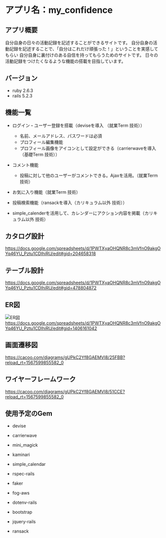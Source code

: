# アプリ名：my_confidence

## アプリ概要

自分自身の日々の活動記録を記述することができるサイトです。
自分自身の活動記録を記述することで、「自分はこれだけ頑張った！」ということを実感してもらい
自分自身に裏付けのある自信を持ってもらうためのサイトです。
日々の活動記録をつけたくなるような機能の搭載を目指しています。

## バージョン

* ruby 2.6.3
* rails 5.2.3

## 機能一覧
- ログイン・ユーザー登録を搭載（deviseを導入 （就業Term 技術））
   - 名前、メールアドレス、パスワードは必須
   - プロフィール編集機能
   - プロフィール画像をアイコンとして設定ができる（carrierwaveを導入 （基礎Term 技術））

- コメント機能
   - 投稿に対して他のユーザーがコメントできる。Ajaxを活用。（就業Term 技術）

- お気に入り機能（就業Term 技術）

- 投稿検索機能（ransackを導入（カリキュラム以外 技術））

- simple_calenderを活用して、カレンダーにアクション内容を掲載（カリキュラム以外 技術）

## カタログ設計

<https://docs.google.com/spreadsheets/d/1PWTXyaOHQNR8c3mVfnO9akgOYq46YU_Pztu1CDlhiRU/edit#gid=204658318>

## テーブル設計

<https://docs.google.com/spreadsheets/d/1PWTXyaOHQNR8c3mVfnO9akgOYq46YU_Pztu1CDlhiRU/edit#gid=478804872>
## ER図

![ER図](app/assets/images/ER図_6.png)
<https://docs.google.com/spreadsheets/d/1PWTXyaOHQNR8c3mVfnO9akgOYq46YU_Pztu1CDlhiRU/edit#gid=1406161042>
## 画面遷移図

<https://cacoo.com/diagrams/gUPkC2Yf8GAEMVl8/25FBB?reload_rt=1567599855582_0>
## ワイヤーフレームワーク

<https://cacoo.com/diagrams/gUPkC2Yf8GAEMVl8/51CCE?reload_rt=1567599855582_0>
## 使用予定のGem


* devise

* carrierwave

* mini_magick

* kaminari

* simple_calendar

* rspec-rails

* faker

* fog-aws

* dotenv-rails

* bootstrap

* jquery-rails

* ransack
